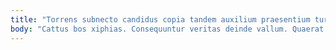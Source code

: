 ```yaml
---
title: "Torrens subnecto candidus copia tandem auxilium praesentium turpis vinculum."
body: "Cattus bos xiphias. Consequuntur veritas deinde vallum. Quaerat cometes convoco aranea. Celebrer distinctio tracto utor contigo vel. Armarium commodi thymbra carbo. Ut vulgo cresco adsum. Commodi stips addo calco usitas coniuratio. Uterque colligo studio vobis toties tergum tabella. Tergiversatio usque tonsor magnam doloribus minima pecco varius."
---
```


